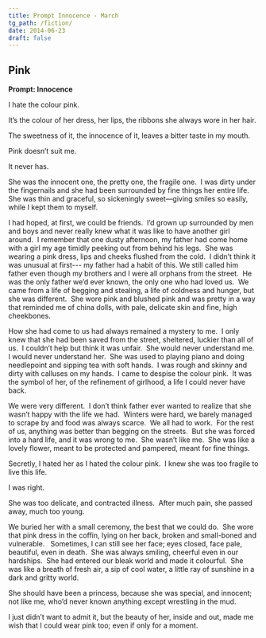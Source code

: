 ```yaml
---
title: Prompt Innocence - March 
tg_path: /fiction/
date: 2014-06-23
draft: false
---
```

## **Pink**

**Prompt: Innocence**



I hate the colour pink.

It’s the colour of her dress, her lips, the ribbons she always wore in her hair.

The sweetness of it, the innocence of it, leaves a bitter taste in my mouth.

Pink doesn’t suit me.

It never has.

She was the innocent one, the pretty one, the fragile one.  I was dirty under the fingernails and she had been surrounded by fine things her entire life.  She was thin and graceful, so sickeningly sweet—giving smiles so easily, while I kept them to myself.

I had hoped, at first, we could be friends.  I’d grown up surrounded by men and boys and never really knew what it was like to have another girl around.  I remember that one dusty afternoon, my father had come home with a girl my age timidly peeking out from behind his legs.  She was wearing a pink dress, lips and cheeks flushed from the cold.  I didn’t think it was unusual at first--- my father had a habit of this. We still called him father even though my brothers and I were all orphans from the street.  He was the only father we’d ever known, the only one who had loved us.  We came from a life of begging and stealing, a life of coldness and hunger, but she was different.  She wore pink and blushed pink and was pretty in a way that reminded me of china dolls, with pale, delicate skin and fine, high cheekbones.

How she had come to us had always remained a mystery to me.  I only knew that she had been saved from the street, sheltered, luckier than all of us.  I couldn’t help but think it was unfair.  She would never understand me.  I would never understand her.  She was used to playing piano and doing needlepoint and sipping tea with soft hands.  I was rough and skinny and dirty with calluses on my hands.  I came to despise the colour pink.  It was the symbol of her, of the refinement of girlhood, a life I could never have back.

We were very different.  I don’t think father ever wanted to realize that she wasn’t happy with the life we had.  Winters were hard, we barely managed to scrape by and food was always scarce.  We all had to work.  For the rest of us, anything was better than begging on the streets.  But she was forced into a hard life, and it was wrong to me.  She wasn’t like me.  She was like a lovely flower, meant to be protected and pampered, meant for fine things.

Secretly, I hated her as I hated the colour pink.  I knew she was too fragile to live this life.

I was right.

She was too delicate, and contracted illness.  After much pain, she passed away, much too young.

We buried her with a small ceremony, the best that we could do.  She wore that pink dress in the coffin, lying on her back, broken and small-boned and vulnerable.   Sometimes, I can still see her face; eyes closed, face pale, beautiful, even in death.  She was always smiling, cheerful even in our hardships.  She had entered our bleak world and made it colourful.  She was like a breath of fresh air, a sip of cool water, a little ray of sunshine in a dark and gritty world.

She should have been a princess, because she was special, and innocent; not like me, who’d never known anything except wrestling in the mud.

I just didn’t want to admit it, but the beauty of her, inside and out, made me wish that I could wear pink too; even if only for a moment.
